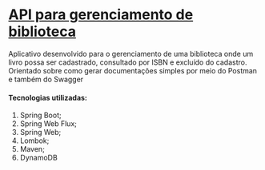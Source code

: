 # **<u>API para gerenciamento de biblioteca</u>**

Aplicativo desenvolvido para o gerenciamento de uma biblioteca onde um livro possa ser cadastrado, consultado por ISBN e excluído do cadastro.
Orientado sobre como gerar documentações simples por meio do Postman e também do Swagger

#### Tecnologias utilizadas:

1) Spring Boot;
2) Spring Web Flux;
3) Spring Web;
4) Lombok;
5) Maven;
6) DynamoDB
